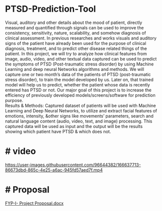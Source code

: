 # PTSD-Prediction-Tool
Visual, auditory and other details about the mood of patient, directly measured and quantified through signals can be used to improve the consistency, sensitivity, nature, scalability, and somehow diagnosis of clinical assessment. In previous researches and works visuals and auditory signs of the patient have already been used for the purpose of clinical diagnosis, treatment, and to predict other disease related things of the patient. 
In this project, we will try to analyze how clinical features from image, audio, video, and other textual data captured can be used to predict the symptoms of PTSD (Post-traumatic stress disorder) by using Machine Learning and deep neural Networks algorithms and methods. We will capture one or two month’s data of the patients of PTSD (post-traumatic stress disorder), to train the model developed by us. Later on, that trained model will help us to predict, whether the patient whose data is recently entered has PTSD or not. Our major goal of this project is to increase the efficiency of previously developed models/screens/software for prediction purpose.  
Results & Methods: Captured dataset of patients will be used with Machine Learning and Deep Neural Networks, to utilize and extract facial features of emotions, intensity, &amp;other signs like movements’ parameters, search and natural language content (audio, video, text, and image) processing. This captured data will be used as input and the output will be the results showing which patient have PTSD &amp; which does not.
# # video


https://user-images.githubusercontent.com/96644382/166637713-86673dbd-865c-4e25-a6ac-945fd57aed7f.mp4

# # Proposal 

[FYP-I- Project Proposal.docx](https://github.com/Azka1212/PTSD-Prediction-Tool/files/8618529/FYP-I-.Project.Proposal.docx)
